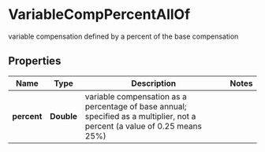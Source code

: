

# VariableCompPercentAllOf

variable compensation defined by a percent of the base compensation

## Properties

| Name | Type | Description | Notes |
|------------ | ------------- | ------------- | -------------|
|**percent** | **Double** | variable compensation as a percentage of base annual; specified as a multiplier, not a percent (a value of 0.25 means 25%) |  |



